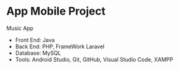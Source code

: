 # App Mobile Project
Music App 
- Front End: Java
- Back End: PHP, FrameWork Laravel
- Database: MySQL
- Tools: Android Studio, Git, GitHub, Visual Studio Code, XAMPP
